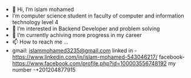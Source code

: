 - 👋 Hi, I’m islam mohamed
- I’m computer science student in faculty of computer and information technology level 4
- 👀 I’m interested in Backend Developer  and problem solving
- 🌱 I’m currently achiving more progress in my career 
- 📫 How to reach me ...
- gmail: islammohamed3235@gmail.com
linked in -https://www.linkedin.com/in/islam-mohamed-543046217/
facebook-https://www.facebook.com/profile.php?id=100003556748192
my number -+201204877915
 
